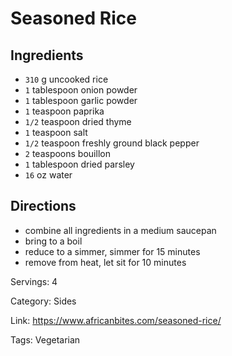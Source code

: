 # Seasoned Rice

## Ingredients

- `310` g uncooked rice
- `1` tablespoon onion powder
- `1` tablespoon garlic powder
- `1` teaspoon paprika
- `1/2` teaspoon dried thyme
- `1` teaspoon salt
- `1/2` teaspoon freshly ground black pepper
- `2` teaspoons bouillon
- `1` tablespoon dried parsley
- `16` oz water

## Directions

- combine all ingredients in a medium saucepan
- bring to a boil
- reduce to a simmer, simmer for 15 minutes
- remove from heat, let sit for 10 minutes

Servings: 4

Category: Sides

Link: https://www.africanbites.com/seasoned-rice/

Tags: Vegetarian

